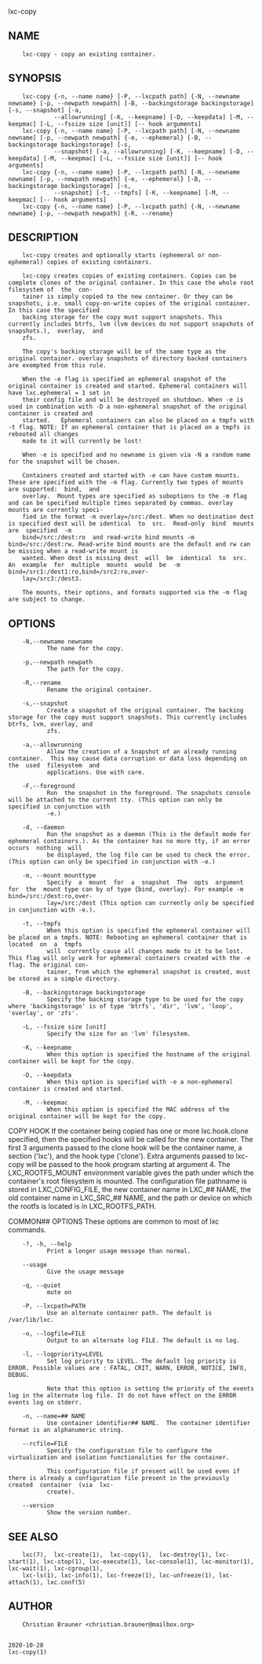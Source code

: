   lxc-copy
 
## NAME
        lxc-copy - copy an existing container.
 
## SYNOPSIS
        lxc-copy {-n, --name name} [-P, --lxcpath path] {-N, --newname newname} [-p, --newpath newpath] [-B, --backingstorage backingstorage] [-s, --snapshot] [-a,
                 --allowrunning] [-K, --keepname] [-D, --keepdata] [-M, --keepmac] [-L, --fssize size [unit]] [-- hook arguments]
        lxc-copy {-n, --name name} [-P, --lxcpath path] [-N, --newname newname] [-p, --newpath newpath] {-e, --ephemeral} [-B, --backingstorage backingstorage] [-s,
                 --snapshot] [-a, --allowrunning] [-K, --keepname] [-D, --keepdata] [-M, --keepmac] [-L, --fssize size [unit]] [-- hook arguments]
        lxc-copy {-n, --name name} [-P, --lxcpath path] [-N, --newname newname] [-p, --newpath newpath] {-e, --ephemeral} [-B, --backingstorage backingstorage] [-s,
                 --snapshot] [-t, --tmpfs] [-K, --keepname] [-M, --keepmac] [-- hook arguments]
        lxc-copy {-n, --name name} [-P, --lxcpath path] {-N, --newname newname} [-p, --newpath newpath] {-R, --rename}
 
## DESCRIPTION
        lxc-copy creates and optionally starts (ephemeral or non-ephemeral) copies of existing containers.
 
        lxc-copy creates copies of existing containers. Copies can be complete clones of the original container. In this case the whole root filesystem of  the  con‐
        tainer is simply copied to the new container. Or they can be snapshots, i.e. small copy-on-write copies of the original container. In this case the specified
        backing storage for the copy must support snapshots. This currently includes btrfs, lvm (lvm devices do not support snapshots of  snapshots.),  overlay,  and
        zfs.
 
        The copy's backing storage will be of the same type as the original container. overlay snapshots of directory backed containers are exempted from this rule.
 
        When the -e flag is specified an ephemeral snapshot of the original container is created and started. Ephemeral containers will have lxc.ephemeral = 1 set in
        their config file and will be destroyed on shutdown. When -e is used in combination with -D a non-ephemeral snapshot of the original container is created and
        started.   Ephemeral containers can also be placed on a tmpfs with -t flag. NOTE: If an ephemeral container that is placed on a tmpfs is rebooted all changes
        made to it will currently be lost!
 
        When -e is specified and no newname is given via -N a random name for the snapshot will be chosen.
 
        Containers created and started with -e can have custom mounts. These are specified with the -m flag. Currently two types of mounts are supported:  bind,  and
        overlay.  Mount types are specified as suboptions to the -m flag and can be specified multiple times separated by commas. overlay mounts are currently speci‐
        fied in the format -m overlay=/src:/dest. When no destination dest is specified dest will be identical  to  src.  Read-only  bind  mounts  are  specified  -m
        bind=/src:/dest:ro  and read-write bind mounts -m bind=/src:/dest:rw. Read-write bind mounts are the default and rw can be missing when a read-write mount is
        wanted. When dest is missing dest  will  be  identical  to  src.  An  example  for  multiple  mounts  would  be  -m  bind=/src1:/dest1:ro,bind=/src2:ro,over‐
        lay=/src3:/dest3.
 
        The mounts, their options, and formats supported via the -m flag are subject to change.
 
## OPTIONS
        -N,--newname newname
               The name for the copy.
 
        -p,--newpath newpath
               The path for the copy.
 
        -R,--rename
               Rename the original container.
 
        -s,--snapshot
               Create a snapshot of the original container. The backing storage for the copy must support snapshots. This currently includes btrfs, lvm, overlay, and
               zfs.
 
        -a,--allowrunning
               Allow the creation of a Snapshot of an already running container.  This may cause data corruption or data loss depending on the  used  filesystem  and
               applications. Use with care.
 
        -F,--foreground
               Run  the snapshot in the foreground. The snapshots console will be attached to the current tty. (This option can only be specified in conjunction with
               -e.)
 
        -d, --daemon
               Run the snapshot as a daemon (This is the default mode for ephemeral containers.). As the container has no more tty, if an error occurs  nothing  will
               be displayed, the log file can be used to check the error. (This option can only be specified in conjunction with -e.)
 
        -m, --mount mounttype
               Specify  a  mount  for  a  snapshot  The  opts  argument  for  the  mount type can by of type {bind, overlay}. For example -m bind=/src:/dest:ro,over‐
               lay=/src:/dest (This option can currently only be specified in conjunction with -e.).
 
        -t, --tmpfs
               When this option is specified the ephemeral container will be placed on a tmpfs. NOTE: Rebooting an ephemeral container that is  located  on  a  tmpfs
               will  currently cause all changes made to it to be lost. This flag will only work for ephemeral containers created with the -e flag. The original con‐
               tainer, from which the ephemeral snapshot is created, must be stored as a simple directory.
 
        -B, --backingstorage backingstorage
               Specify the backing storage type to be used for the copy where 'backingstorage' is of type 'btrfs', 'dir', 'lvm', 'loop', 'overlay', or 'zfs'.
 
        -L, --fssize size [unit]
               Specify the size for an 'lvm' filesystem.
 
        -K, --keepname
               When this option is specified the hostname of the original container will be kept for the copy.
 
        -D, --keepdata
               When this option is specified with -e a non-ephemeral container is created and started.
 
        -M, --keepmac
               When this option is specified the MAC address of the original container will be kept for the copy.
 
 COPY HOOK
        If the container being copied has one or more lxc.hook.clone specified, then the specified hooks will be called for the new container. The first 3  arguments
        passed to the clone hook will be the container name, a section ('lxc'), and the hook type ('clone'). Extra arguments passed to lxc-copy will be passed to the
        hook program starting at argument 4. The LXC_ROOTFS_MOUNT environment variable gives the path under which the container's root  filesystem  is  mounted.  The
        configuration  file pathname is stored in LXC_CONFIG_FILE, the new container name in LXC_## NAME, the old container name in LXC_SRC_## NAME, and the path or device
        on which the rootfs is located is in LXC_ROOTFS_PATH.
 
 COMMON## OPTIONS
        These options are common to most of lxc commands.
 
        -?, -h, --help
               Print a longer usage message than normal.
 
        --usage
               Give the usage message
 
        -q, --quiet
               mute on
 
        -P, --lxcpath=PATH
               Use an alternate container path. The default is /var/lib/lxc.
 
        -o, --logfile=FILE
               Output to an alternate log FILE. The default is no log.
 
        -l, --logpriority=LEVEL
               Set log priority to LEVEL. The default log priority is ERROR. Possible values are : FATAL, CRIT, WARN, ERROR, NOTICE, INFO, DEBUG.
 
               Note that this option is setting the priority of the events log in the alternate log file. It do not have effect on the ERROR events log on stderr.
 
        -n, --name=## NAME
               Use container identifier## NAME.  The container identifier format is an alphanumeric string.
 
        --rcfile=FILE
               Specify the configuration file to configure the virtualization and isolation functionalities for the container.
 
               This configuration file if present will be used even if there is already a configuration file present in the previously created  container  (via  lxc-
               create).
 
        --version
               Show the version number.
 
## SEE ALSO
        lxc(7),  lxc-create(1),  lxc-copy(1),  lxc-destroy(1), lxc-start(1), lxc-stop(1), lxc-execute(1), lxc-console(1), lxc-monitor(1), lxc-wait(1), lxc-cgroup(1),
        lxc-ls(1), lxc-info(1), lxc-freeze(1), lxc-unfreeze(1), lxc-attach(1), lxc.conf(5)
 
## AUTHOR
        Christian Brauner <christian.brauner@mailbox.org>
 
                                                                              2020-10-28                                                                  lxc-copy(1)
